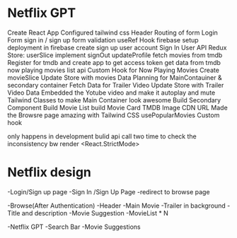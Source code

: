 # Netflix GPT

Create React App
Configured tailwind css
Header
Routing of form
Login Form
    sign in / sign up
form validation
useRef Hook
firebase setup
deployment in firebase
create sign up user account
Sign In User API
Redux Store: userSlice
implement signOut
updateProfile
fetch movies from tmdb
Register for tmdb and create app to get access token
get data from tmdb now playing movies list api
Custom Hook for Now Playing Movies
Create movieSlice
Update Store with movies Data
Planning for MainContauiner & secondary container
Fetch Data for Trailer Video
Update Store with Trailer Video Data
Embedded the Yotube video and make it autoplay and mute
Tailwind Classes to make Main Container look awesome
Build Secondary Component
Build Movie List
build Movie Card
TMDB Image CDN URL
Made the Browsre page amazing with Tailwind CSS
usePopularMovies Custom hook



only happens in development bulid api call two time to check the inconsistency bw render
<React.StrictMode>


# Netflix design

-Login/Sign up page
    -Sign In /Sign Up Page
    -redirect to browse page

-Browse(After Authentication)
    -Header
    -Main Movie
        -Trailer in background
        -Title and description
        -Movie Suggestion
            -MovieList * N

-Netflix GPT
    -Search Bar
    -Movie Suggestions